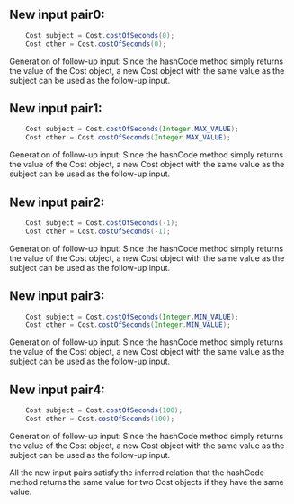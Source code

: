 ## New input pair0:
```java
    Cost subject = Cost.costOfSeconds(0);
    Cost other = Cost.costOfSeconds(0);
```
Generation of follow-up input: Since the hashCode method simply returns the value of the Cost object, a new Cost object with the same value as the subject can be used as the follow-up input.

## New input pair1:
```java
    Cost subject = Cost.costOfSeconds(Integer.MAX_VALUE);
    Cost other = Cost.costOfSeconds(Integer.MAX_VALUE);
```
Generation of follow-up input: Since the hashCode method simply returns the value of the Cost object, a new Cost object with the same value as the subject can be used as the follow-up input.

## New input pair2:
```java
    Cost subject = Cost.costOfSeconds(-1);
    Cost other = Cost.costOfSeconds(-1);
```
Generation of follow-up input: Since the hashCode method simply returns the value of the Cost object, a new Cost object with the same value as the subject can be used as the follow-up input.

## New input pair3:
```java
    Cost subject = Cost.costOfSeconds(Integer.MIN_VALUE);
    Cost other = Cost.costOfSeconds(Integer.MIN_VALUE);
```
Generation of follow-up input: Since the hashCode method simply returns the value of the Cost object, a new Cost object with the same value as the subject can be used as the follow-up input.

## New input pair4:
```java
    Cost subject = Cost.costOfSeconds(100);
    Cost other = Cost.costOfSeconds(100);
```
Generation of follow-up input: Since the hashCode method simply returns the value of the Cost object, a new Cost object with the same value as the subject can be used as the follow-up input.

All the new input pairs satisfy the inferred relation that the hashCode method returns the same value for two Cost objects if they have the same value.
